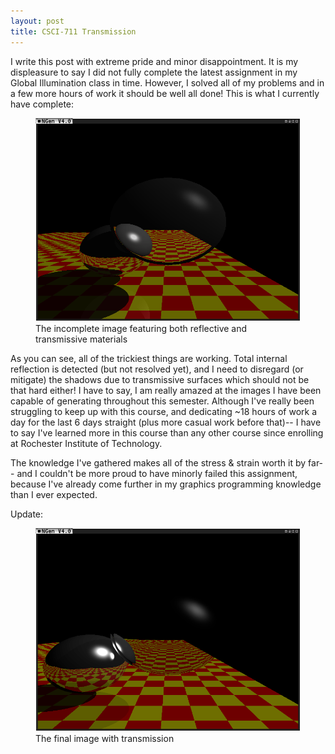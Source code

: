 ```yaml
---
layout: post
title: CSCI-711 Transmission
---
```


I write this post with extreme pride and minor disappointment. It is my displeasure to say I did not fully complete the latest assignment in my Global Illumination class in time. However, I solved all of my problems and in a few more hours of work it should be well all done! This is what I currently have complete:

<figure>
<a href="/images/2016-05-01-TransmissionAlmost.png">
<img src="/images/2016-05-01-TransmissionAlmost.png">
</a>
<figcaption>The incomplete image featuring both reflective and transmissive materials</figcaption>
</figure>

As you can see, all of the trickiest things are working. Total internal reflection is detected (but not resolved yet), and I need to disregard (or mitigate) the shadows due to transmissive surfaces which should not be that hard either! I have to say, I am really amazed at the images I have been capable of generating throughout this semester. Although I've really been struggling to keep up with this course, and dedicating ~18 hours of work a day for the last 6 days straight (plus more casual work before that)-- I have to say I've learned more in this course than any other course since enrolling at Rochester Institute of Technology.

The knowledge I've gathered makes all of the stress & strain worth it by far-- and I couldn't be more proud to have minorly failed this assignment, because I've already come further in my graphics programming knowledge than I ever expected.

Update:

<figure>
<a href="/images/TransmissionFinal.png">
<img src="/images/TransmissionFinal.png">
</a>
<figcaption>The final image with transmission</figcaption>
</figure>



